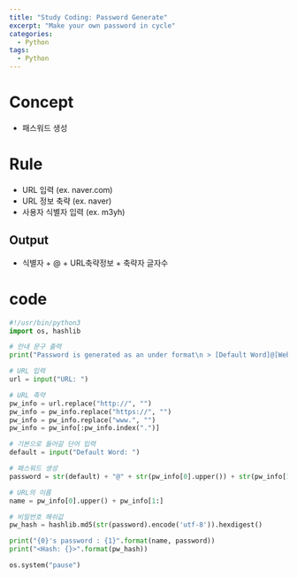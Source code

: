 ```yaml
---
title: "Study Coding: Password Generate"
excerpt: "Make your own password in cycle"
categories:
  - Python
tags:
  - Python
---
```


# Concept
- 패스워드 생성

# Rule
- URL 입력 (ex. naver.com)
- URL 정보 축략 (ex. naver)
- 사용자 식별자 입력 (ex. m3yh)

## Output
- 식별자 + @ + URL축략정보 + 축략자 글자수

# code
```python
#!/usr/bin/python3
import os, hashlib

# 안내 문구 출력
print("Password is generated as an under format\n > [Default Word]@[Website Name]][Website Count]")

# URL 입력
url = input("URL: ")

# URL 축약
pw_info = url.replace("http://", "")
pw_info = pw_info.replace("https://", "")
pw_info = pw_info.replace("www.", "")
pw_info = pw_info[:pw_info.index(".")]

# 기본으로 들어갈 단어 입력
default = input("Default Word: ")

# 패스워드 생성
password = str(default) + "@" + str(pw_info[0].upper()) + str(pw_info[1:]) + str(len(pw_info))

# URL의 이름
name = pw_info[0].upper() + pw_info[1:]

# 비밀번호 해쉬값
pw_hash = hashlib.md5(str(password).encode('utf-8')).hexdigest()

print("{0}'s password : {1}".format(name, password))
print("<Hash: {}>".format(pw_hash))

os.system("pause")
```